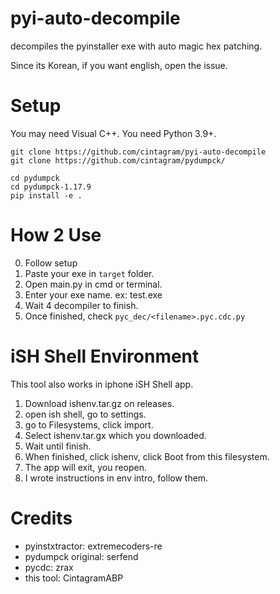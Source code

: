 # pyi-auto-decompile
decompiles the pyinstaller exe with auto magic hex patching.

Since its Korean, if you want english, open the issue.

# Setup
You may need Visual C++.
You need Python 3.9+.

```
git clone https://github.com/cintagram/pyi-auto-decompile
git clone https://github.com/cintagram/pydumpck/

cd pydumpck
cd pydumpck-1.17.9
pip install -e .
```

# How 2 Use
0. Follow setup
1. Paste your exe in `target` folder.
2. Open main.py in cmd or terminal.
3. Enter your exe name. ex: test.exe
4. Wait 4 decompiler to finish.
5. Once finished, check `pyc_dec/<filename>.pyc.cdc.py`

# iSH Shell Environment
This tool also works in iphone iSH Shell app.

1. Download ishenv.tar.gz on releases.
2. open ish shell, go to settings.
3. go to Filesystems, click import.
4. Select ishenv.tar.gx which you downloaded.
5. Wait until finish.
6. When finished, click ishenv, click Boot from this filesystem.
7. The app will exit, you reopen.
8. I wrote instructions in env intro, follow them.

# Credits
- pyinstxtractor: extremecoders-re
- pydumpck original: serfend
- pycdc: zrax
- this tool: CintagramABP
